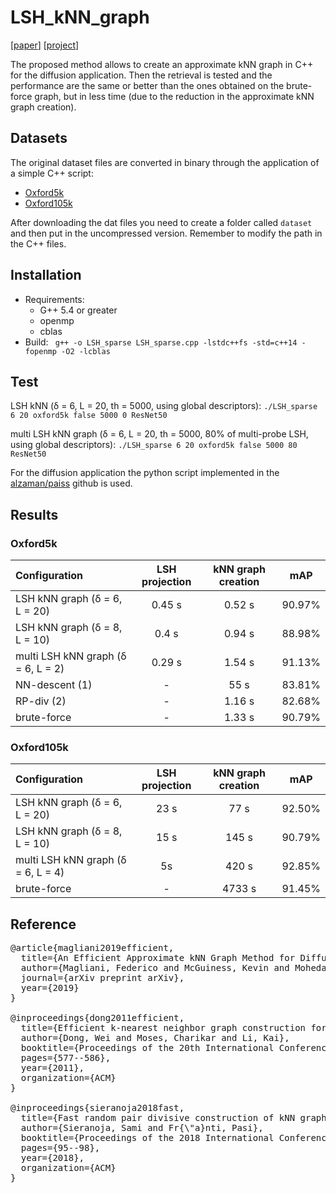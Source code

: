 # LSH_kNN_graph
[[paper](https://arxiv.org/)] [[project](http://implab.ce.unipr.it/?page_id=)] 

The proposed method allows to create an approximate kNN graph in C++ for the diffusion application.
Then the retrieval is tested and the performance are the same or better than the ones obtained on the brute-force graph, but in less time (due to the reduction in the approximate kNN graph creation).


## Datasets
The original dataset files are converted in binary through the application of a simple C++ script:
- [Oxford5k](https://drive.google.com/)
- [Oxford105k](https://drive.google.com/) 

After downloading the dat files you need to create a folder called `dataset ` and then put in the uncompressed version.
Remember to modify the path in the C++ files.

## Installation
* Requirements:
  * G++ 5.4 or greater
  * openmp
  * cblas  
* Build:
` g++ -o LSH_sparse LSH_sparse.cpp -lstdc++fs -std=c++14 -fopenmp -O2 -lcblas`

## Test

LSH kNN (δ = 6, L = 20, th = 5000, using global descriptors):
`./LSH_sparse 6 20 oxford5k false 5000 0 ResNet50`

multi LSH kNN graph (δ = 6, L = 20, th = 5000, 80% of multi-probe LSH, using global descriptors):
`./LSH_sparse 6 20 oxford5k false 5000 80 ResNet50`

For the diffusion application the python script implemented in the [alzaman/paiss](https://github.com/almazan/paiss) github is used.

## Results

### Oxford5k
 
| Configuration        | LSH projection           | kNN graph creation | mAP |
| :------------- |:-------------:| :-----:| :---:|
| LSH kNN graph (δ = 6, L = 20) | 0.45 s   | 0.52 s | 90.97% |
| LSH kNN graph (δ = 8, L = 10) | 0.4 s   | 0.94 s | 88.98% | 
| multi LSH kNN graph (δ = 6, L = 2) | 0.29 s   | 1.54 s   | 91.13%   | 
| NN-descent (1) | -   | 55 s   | 83.81%   | 
| RP-div (2) | -   | 1.16 s   | 82.68%   | 
| brute-force | -   | 1.33 s   | 90.79%   | 


### Oxford105k

| Configuration        | LSH projection           | kNN graph creation | mAP |
| :------------- |:-------------:| :-----:| :---:|
| LSH kNN graph (δ = 6, L = 20) | 23 s   | 77 s | 92.50% |
| LSH kNN graph (δ = 8, L = 10) | 15 s   | 145 s | 90.79% | 
| multi LSH kNN graph (δ = 6, L = 4) | 5s   | 420 s   | 92.85%   | 
| brute-force | -   | 4733 s   | 91.45%   | 



## Reference

<pre>@article{magliani2019efficient,
  title={An Efficient Approximate kNN Graph Method for Diffusion on Image Retrieval},
  author={Magliani, Federico and McGuiness, Kevin and Mohedano, Eva and Prati, Andrea},
  journal={arXiv preprint arXiv},
  year={2019}
}

@inproceedings{dong2011efficient,
  title={Efficient k-nearest neighbor graph construction for generic similarity measures},
  author={Dong, Wei and Moses, Charikar and Li, Kai},
  booktitle={Proceedings of the 20th International Conference on World Wide Web},
  pages={577--586},
  year={2011},
  organization={ACM}
}

@inproceedings{sieranoja2018fast,
  title={Fast random pair divisive construction of kNN graph using generic distance measures},
  author={Sieranoja, Sami and Fr{\"a}nti, Pasi},
  booktitle={Proceedings of the 2018 International Conference on Big Data and Computing},
  pages={95--98},
  year={2018},
  organization={ACM}
}

</pre>
